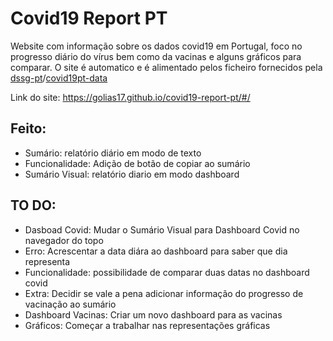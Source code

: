 # Covid19 Report PT

Website com informação sobre os dados covid19 em Portugal, foco no progresso diário do vírus bem como da vacinas e alguns gráficos para comparar. O site é automatico e é alimentado pelos ficheiro fornecidos pela [dssg-pt](https://github.com/dssg-pt)/[covid19pt-data](https://github.com/dssg-pt/covid19pt-data)

Link do site: https://golias17.github.io/covid19-report-pt/#/

## Feito:

- Sumário: relatório diário em modo de texto
- Funcionalidade: Adição de botão de copiar ao sumário
- Sumário Visual: relatório diario em modo dashboard

## TO DO:

- Dasboad Covid: Mudar o Sumário Visual para Dashboard Covid no navegador do topo
- Erro: Acrescentar a data diára ao dashboard para saber que dia representa
- Funcionalidade: possibilidade de comparar duas datas no dashboard covid
- Extra: Decidir se vale a pena adicionar informação do progresso de vacinação ao sumário
- Dashboard Vacinas: Criar um novo dashboard para as vacinas
- Gráficos: Começar a trabalhar nas representações gráficas
